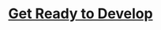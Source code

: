 # [Get Ready to Develop](https://trailhead.salesforce.com/content/learn/projects/get-started-with-salesforce-development/get-ready-to-develop)

